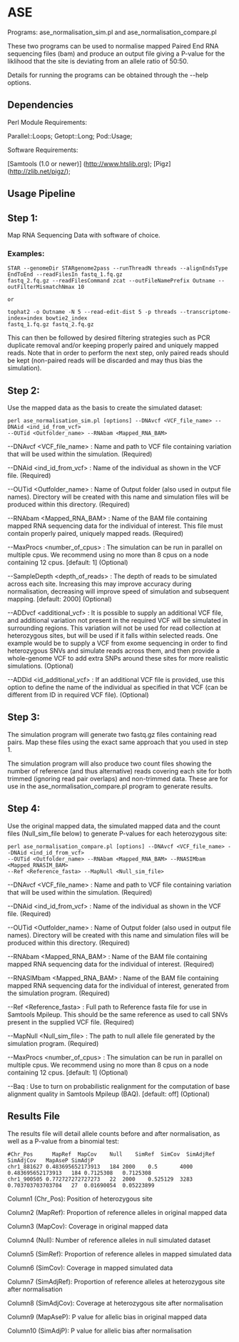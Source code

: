 # ASE

Programs: ase_normalisation_sim.pl and ase_normalisation_compare.pl

These two programs can be used to normalise mapped Paired End RNA sequencing files (bam) and produce an output file giving a P-value for the liklihood that the site is deviating from an allele ratio of 50:50.

Details for running the programs can be obtained through the --help options.

## Dependencies

Perl Module Requirements: 

Parallel::Loops;
Getopt::Long;
Pod::Usage;

Software Requirements:

[Samtools (1.0 or newer)] (http://www.htslib.org);
[Pigz] (http://zlib.net/pigz/);

## Usage Pipeline

Step 1: 
-------

Map RNA Sequencing Data with software of choice.

### Examples:
	STAR --genomeDir STARgenome2pass --runThreadN threads --alignEndsType EndToEnd --readFilesIn fastq_1.fq.gz
	fastq_2.fq.gz --readFilesCommand zcat --outFileNamePrefix Outname --outFilterMismatchNmax 10
	
	or
	
	tophat2 -o Outname -N 5 --read-edit-dist 5 -p threads --transcriptome-index=index bowtie2_index
	fastq_1.fq.gz fastq_2.fq.gz

This can then be followed by desired filtering strategies such as PCR duplicate removal and/or keeping properly paired and uniquely mapped reads. Note that in order to perform the next step, only paired reads should be kept (non-paired reads will be discarded and may thus bias the simulation).


Step 2: 
-------

Use the mapped data as the basis to create the simulated dataset:

	perl ase_normalisation_sim.pl [options] --DNAvcf <VCF_file_name> --DNAid <ind_id_from_vcf> 
	--OUTid <Outfolder_name> --RNAbam <Mapped_RNA_BAM>

--DNAvcf <VCF_file_name> : Name and path to VCF file containing variation that will be used within the simulation. (Required)

--DNAid <ind_id_from_vcf> : Name of the individual as shown in the VCF file. (Required)

--OUTid <Outfolder_name> : Name of Output folder (also used in output file names).  Directory will be created with this name and simulation files will be produced within this directory. (Required)

--RNAbam <Mapped_RNA_BAM> : Name of the BAM file containing mapped RNA sequencing data for the individual of interest.  This file must contain properly paired, uniquely mapped reads. (Required)

--MaxProcs <number_of_cpus> : The simulation can be run in parallel on multiple cpus. We recommend using no more than 8 cpus on a node containing 12 cpus. \[default: 1\] (Optional)

--SampleDepth <depth_of_reads> : The depth of reads to be simulated across each site. Increasing this may improve accuracy during normalisation, decreasing will improve speed of simulation and subsequent mapping. \[default: 2000\] (Optional)

--ADDvcf <additional_vcf> : It is possible to supply an additional VCF file, and additional variation not present in the required VCF will be simulated in surrounding regions.  This variation will not be used for read collection at heterozygous sites, but will be used if it falls within selected reads.  One example would be to supply a VCF from exome sequencing in order to find heterozygous SNVs and simulate reads across them, and then provide a whole-genome VCF to add extra SNPs around these sites for more realistic simulations. (Optional)

--ADDid <id_additional_vcf> : If an additional VCF file is provided, use this option to define the name of the individual as specified in that VCF (can be different from ID in required VCF file). (Optional)

Step 3: 
-------

The simulation program will generate two fastq.gz files containing read pairs.  Map these files using the exact same approach that you used in step 1. 

The simulation program will also produce two count files showing the number of reference (and thus alternative) reads covering each site for both trimmed (ignoring read pair overlaps) and non-trimmed data.  These are for use in the ase_normalisation_compare.pl program to generate results.

Step 4: 
-------

Use the original mapped data, the simulated mapped data and the count files (Null_sim_file below) to generate P-values for each heterozygous site:


	perl ase_normalisation_compare.pl [options] --DNAvcf <VCF_file_name> --DNAid <ind_id_from_vcf> 
	--OUTid <Outfolder_name> --RNAbam <Mapped_RNA_BAM> --RNASIMbam <Mapped_RNASIM_BAM> 
	--Ref <Reference_fasta> --MapNull <Null_sim_file>
	
--DNAvcf <VCF_file_name> : Name and path to VCF file containing variation that will be used within the simulation. (Required)

--DNAid <ind_id_from_vcf> : Name of the individual as shown in the VCF file. (Required)

--OUTid <Outfolder_name> : Name of Output folder (also used in output file names).  Directory will be created with this name and simulation files will be produced within this directory. (Required)

--RNAbam <Mapped_RNA_BAM> : Name of the BAM file containing mapped RNA sequencing data for the individual of interest. (Required)

--RNASIMbam <Mapped_RNA_BAM> : Name of the BAM file containing mapped RNA sequencing data for the individual of interest, generated from the simulation program. (Required)

--Ref <Reference_fasta> : Full path to Reference fasta file for use in Samtools Mpileup.  This should be the same reference as used to call SNVs present in the supplied VCF file. (Required)

--MapNull <Null_sim_file> : The path to null allele file generated by the simulation program. (Required)

--MaxProcs <number_of_cpus> : The simulation can be run in parallel on multiple cpus. We recommend using no more than 8 cpus on a node containing 12 cpus. \[default: 1\] (Optional)

--Baq : Use to turn on probabilistic realignment for the computation of base alignment quality in Samtools Mpileup (BAQ). \[default: off\] (Optional)

## Results File

The results file will detail allele counts before and after normalisation, as well as a P-value from a binomial test:

	#Chr_Pos	  MapRef  MapCov	Null	SimRef	SimCov	SimAdjRef	SimAdjCov	MapAseP	SimAdjP
	chr1_881627	0.483695652173913	184	2000	0.5	      4000	0.483695652173913	184	0.7125308   0.7125308
	chr1_900505	0.772727272727273	22	2000	0.525129  3283	0.703703703703704	27	0.01690054  0.05223899
	

Column1 (Chr_Pos): Position of heterozygous site

Column2 (MapRef): Proportion of reference alleles in original mapped data

Column3 (MapCov): Coverage in original mapped data

Column4 (Null): Number of reference alleles in null simulated dataset

Column5 (SimRef): Proportion of reference alleles in mapped simulated data

Column6 (SimCov): Coverage in mapped simulated data

Column7 (SimAdjRef): Proportion of reference alleles at heterozygous site after normalisation

Column8 (SimAdjCov): Coverage at heterozygous site after normalisation

Column9 (MapAseP): P value for allelic bias in original mapped data

Column10 (SimAdjP): P value for allelic bias after normalisation





	
